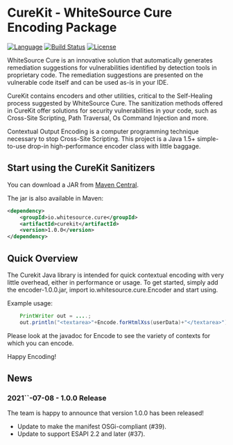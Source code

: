 CureKit - WhiteSource Cure Encoding Package
==========================

[![Language](https://img.shields.io/badge/language-Java-pink)](https://travis-ci.org/OWASP/owasp-java-encoder) [![Build Status](https://travis-ci.org/OWASP/owasp-java-encoder.svg?branch=main)](https://travis-ci.org/OWASP/owasp-java-encoder) [![License](https://img.shields.io/badge/license-Apache%202.0-blue)](https://www.apache.org/licenses/LICENSE-2.0.html)

WhiteSource Cure is an innovative solution that automatically generates remediation suggestions for vulnerabilities identified by detection tools in proprietary code.
The remediation suggestions are presented on the vulnerable code itself and can be used as-is in your IDE.

CureKit contains encoders and other utilities, critical to the Self-Healing process suggested by WhiteSource Cure.
The sanitization methods offered in CureKit offer solutions for security vulnerabilities in your code, such as 
Cross-Site Scripting, Path Traversal, Os Command Injection and more.

Contextual Output Encoding is a computer programming technique necessary to stop
Cross-Site Scripting. This project is a Java 1.5+ simple-to-use drop-in high-performance
encoder class with little baggage.

Start using the CureKit Sanitizers
-----------------------------------
You can download a JAR from [Maven Central](https://search.maven.org/#search|ga|1|g%3A%22org.owasp.encoder%22%20a%3A%22encoder%22).

The jar is also available in Maven:

```xml
<dependency>
    <groupId>io.whitesource.cure</groupId>
    <artifactId>curekit</artifactId>
    <version>1.0.0</version>
</dependency>
```

Quick Overview
--------------
The Curekit Java library is intended for quick contextual encoding with very little
overhead, either in performance or usage. To get started, simply add the encoder-1.0.0.jar,
import io.whitesource.cure.Encoder and start using.

Example usage:

```java
    PrintWriter out = ....;
    out.println("<textarea>"+Encode.forHtmlXss(userData)+"</textarea>");
```

Please look at the javadoc for Encode to see the variety of contexts for which you can encode.

Happy Encoding!

News
----
### 2021``-07-08 - 1.0.0 Release
The team is happy to announce that version 1.0.0 has been released!
* Update to  make the manifest OSGi-compliant (#39).
* Update to support ESAPI 2.2 and later (#37).